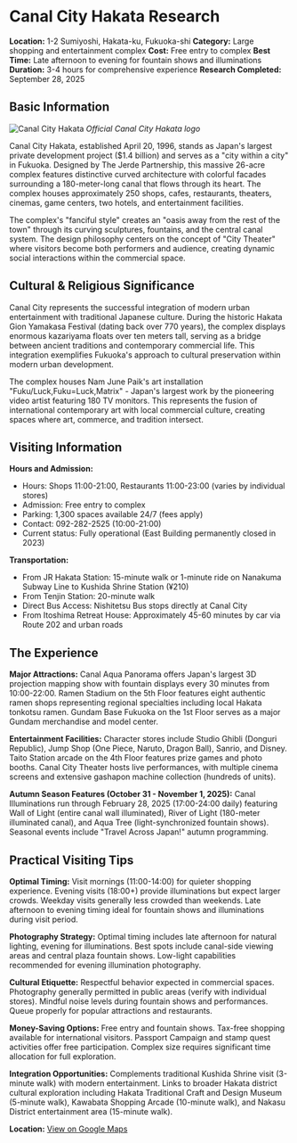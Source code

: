 # Canal City Hakata Research

**Location:** 1-2 Sumiyoshi, Hakata-ku, Fukuoka-shi
**Category:** Large shopping and entertainment complex
**Cost:** Free entry to complex
**Best Time:** Late afternoon to evening for fountain shows and illuminations
**Duration:** 3-4 hours for comprehensive experience
**Research Completed:** September 28, 2025

## Basic Information

![Canal City Hakata](https://upload.wikimedia.org/wikipedia/en/5/5e/Canal_City_Hakata_logo.png)
*Official Canal City Hakata logo*

Canal City Hakata, established April 20, 1996, stands as Japan's largest private development project ($1.4 billion) and serves as a "city within a city" in Fukuoka. Designed by The Jerde Partnership, this massive 26-acre complex features distinctive curved architecture with colorful facades surrounding a 180-meter-long canal that flows through its heart. The complex houses approximately 250 shops, cafes, restaurants, theaters, cinemas, game centers, two hotels, and entertainment facilities.

The complex's "fanciful style" creates an "oasis away from the rest of the town" through its curving sculptures, fountains, and the central canal system. The design philosophy centers on the concept of "City Theater" where visitors become both performers and audience, creating dynamic social interactions within the commercial space.

## Cultural & Religious Significance

Canal City represents the successful integration of modern urban entertainment with traditional Japanese culture. During the historic Hakata Gion Yamakasa Festival (dating back over 770 years), the complex displays enormous kazariyama floats over ten meters tall, serving as a bridge between ancient traditions and contemporary commercial life. This integration exemplifies Fukuoka's approach to cultural preservation within modern urban development.

The complex houses Nam June Paik's art installation "Fuku/Luck,Fuku=Luck,Matrix" - Japan's largest work by the pioneering video artist featuring 180 TV monitors. This represents the fusion of international contemporary art with local commercial culture, creating spaces where art, commerce, and tradition intersect.

## Visiting Information

**Hours and Admission:**
- Hours: Shops 11:00-21:00, Restaurants 11:00-23:00 (varies by individual stores)
- Admission: Free entry to complex
- Parking: 1,300 spaces available 24/7 (fees apply)
- Contact: 092-282-2525 (10:00-21:00)
- Current status: Fully operational (East Building permanently closed in 2023)

**Transportation:**
- From JR Hakata Station: 15-minute walk or 1-minute ride on Nanakuma Subway Line to Kushida Shrine Station (¥210)
- From Tenjin Station: 20-minute walk
- Direct Bus Access: Nishitetsu Bus stops directly at Canal City
- From Itoshima Retreat House: Approximately 45-60 minutes by car via Route 202 and urban roads

## The Experience

**Major Attractions:**
Canal Aqua Panorama offers Japan's largest 3D projection mapping show with fountain displays every 30 minutes from 10:00-22:00. Ramen Stadium on the 5th Floor features eight authentic ramen shops representing regional specialties including local Hakata tonkotsu ramen. Gundam Base Fukuoka on the 1st Floor serves as a major Gundam merchandise and model center.

**Entertainment Facilities:**
Character stores include Studio Ghibli (Donguri Republic), Jump Shop (One Piece, Naruto, Dragon Ball), Sanrio, and Disney. Taito Station arcade on the 4th Floor features prize games and photo booths. Canal City Theater hosts live performances, with multiple cinema screens and extensive gashapon machine collection (hundreds of units).

**Autumn Season Features (October 31 - November 1, 2025):**
Canal Illuminations run through February 28, 2025 (17:00-24:00 daily) featuring Wall of Light (entire canal wall illuminated), River of Light (180-meter illuminated canal), and Aqua Tree (light-synchronized fountain shows). Seasonal events include "Travel Across Japan!" autumn programming.

## Practical Visiting Tips

**Optimal Timing:**
Visit mornings (11:00-14:00) for quieter shopping experience. Evening visits (18:00+) provide illuminations but expect larger crowds. Weekday visits generally less crowded than weekends. Late afternoon to evening timing ideal for fountain shows and illuminations during visit period.

**Photography Strategy:**
Optimal timing includes late afternoon for natural lighting, evening for illuminations. Best spots include canal-side viewing areas and central plaza fountain shows. Low-light capabilities recommended for evening illumination photography.

**Cultural Etiquette:**
Respectful behavior expected in commercial spaces. Photography generally permitted in public areas (verify with individual stores). Mindful noise levels during fountain shows and performances. Queue properly for popular attractions and restaurants.

**Money-Saving Options:**
Free entry and fountain shows. Tax-free shopping available for international visitors. Passport Campaign and stamp quest activities offer free participation. Complex size requires significant time allocation for full exploration.

**Integration Opportunities:**
Complements traditional Kushida Shrine visit (3-minute walk) with modern entertainment. Links to broader Hakata district cultural exploration including Hakata Traditional Craft and Design Museum (5-minute walk), Kawabata Shopping Arcade (10-minute walk), and Nakasu District entertainment area (15-minute walk).

**Location:** [View on Google Maps](https://www.google.com/maps/place/Canal+City+Hakata/@33.5902,130.4103,17z)